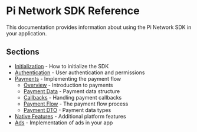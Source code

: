 
# Pi Network SDK Reference

This documentation provides information about using the Pi Network SDK in your application.

## Sections

- [Initialization](./initialization.md) - How to initialize the SDK
- [Authentication](./authentication.md) - User authentication and permissions
- [Payments](./payments.md) - Implementing the payment flow
  - [Overview](./payments/overview.md) - Introduction to payments
  - [Payment Data](./payments/payment-data.md) - Payment data structure
  - [Callbacks](./payments/callbacks.md) - Handling payment callbacks
  - [Payment Flow](./payments/payment-flow.md) - The payment flow process
  - [Payment DTO](./payments/payment-dto.md) - Payment data types
- [Native Features](./native_features.md) - Additional platform features
- [Ads](./ads.md) - Implementation of ads in your app
